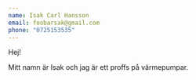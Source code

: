 ```yaml
---
name: Isak Carl Hansson
email: foobarsak@gmail.com
phone: "0725153535"
---
```

Hej!

Mitt namn är Isak och jag är ett proffs på värmepumpar.